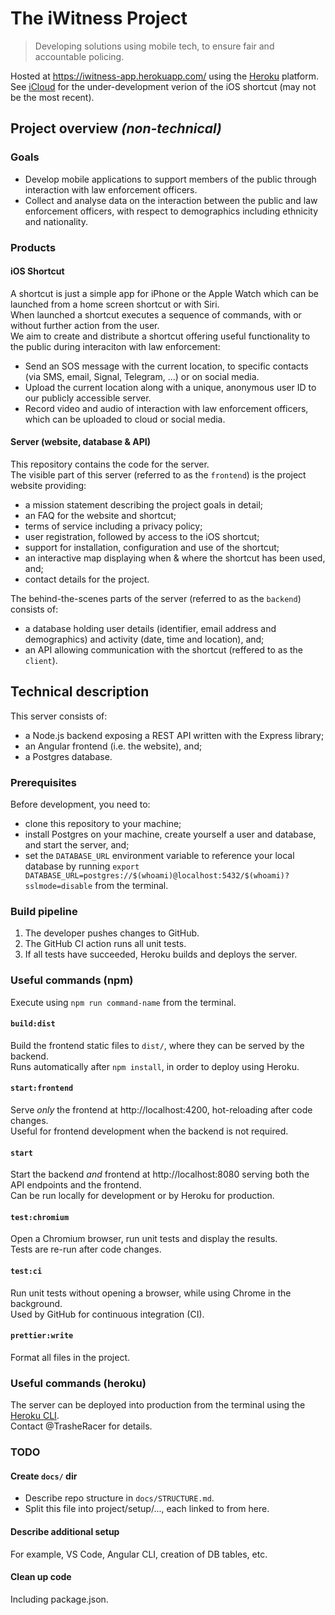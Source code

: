 # The iWitness Project

> Developing solutions using mobile tech, to ensure fair and accountable policing.

Hosted at https://iwitness-app.herokuapp.com/ using the [Heroku](https://www.heroku.com/) platform.  
See [iCloud](https://www.icloud.com/shortcuts/0265ae8b9bcc4dfd9b5b7ff59f58b212) for the under-development verion of the iOS shortcut (may not be the most recent).

## Project overview _(non-technical)_

### Goals

- Develop mobile applications to support members of the public through interaction with law enforcement officers.
- Collect and analyse data on the interaction between the public and law enforcement officers, with respect to demographics including ethnicity and nationality.

### Products

#### iOS Shortcut

A shortcut is just a simple app for iPhone or the Apple Watch which can be launched from a home screen shortcut or with Siri.  
When launched a shortcut executes a sequence of commands, with or without further action from the user.  
We aim to create and distribute a shortcut offering useful functionality to the public during interaciton with law enforcement:

- Send an SOS message with the current location, to specific contacts (via SMS, email, Signal, Telegram, ...) or on social media.
- Upload the current location along with a unique, anonymous user ID to our publicly accessible server.
- Record video and audio of interaction with law enforcement officers, which can be uploaded to cloud or social media.

#### Server (website, database & API)

This repository contains the code for the server.  
The visible part of this server (referred to as the `frontend`) is the project website providing:

- a mission statement describing the project goals in detail;
- an FAQ for the website and shortcut;
- terms of service including a privacy policy;
- user registration, followed by access to the iOS shortcut;
- support for installation, configuration and use of the shortcut;
- an interactive map displaying when & where the shortcut has been used, and;
- contact details for the project.

The behind-the-scenes parts of the server (referred to as the `backend`) consists of:

- a database holding user details (identifier, email address and demographics) and activity (date, time and location), and;
- an API allowing communication with the shortcut (reffered to as the `client`).

## Technical description

This server consists of:

- a Node.js backend exposing a REST API written with the Express library;
- an Angular frontend (i.e. the website), and;
- a Postgres database.

### Prerequisites

Before development, you need to:

- clone this repository to your machine;
- install Postgres on your machine, create yourself a user and database, and start the server, and;
- set the `DATABASE_URL` environment variable to reference your local database by running `export DATABASE_URL=postgres://$(whoami)@localhost:5432/$(whoami)?sslmode=disable` from the terminal.

### Build pipeline

1. The developer pushes changes to GitHub.
2. The GitHub CI action runs all unit tests.
3. If all tests have succeeded, Heroku builds and deploys the server.

### Useful commands (npm)

Execute using `npm run command-name` from the terminal.

#### `build:dist`

Build the frontend static files to `dist/`, where they can be served by the backend.  
Runs automatically after `npm install`, in order to deploy using Heroku.

#### `start:frontend`

Serve _only_ the frontend at http://localhost:4200, hot-reloading after code changes.  
Useful for frontend development when the backend is not required.

#### `start`

Start the backend _and_ frontend at http://localhost:8080 serving both the API endpoints and the frontend.  
Can be run locally for development or by Heroku for production.

#### `test:chromium`

Open a Chromium browser, run unit tests and display the results.  
Tests are re-run after code changes.

#### `test:ci`

Run unit tests without opening a browser, while using Chrome in the background.  
Used by GitHub for continuous integration (CI).

#### `prettier:write`

Format all files in the project.

### Useful commands (heroku)

The server can be deployed into production from the terminal using the [Heroku CLI](https://devcenter.heroku.com/articles/heroku-cli).  
Contact @TrasheRacer for details.

### TODO

#### Create `docs/` dir

- Describe repo structure in `docs/STRUCTURE.md`.
- Split this file into project/setup/..., each linked to from here.

#### Describe additional setup

For example, VS Code, Angular CLI, creation of DB tables, etc.

#### Clean up code

Including package.json.
